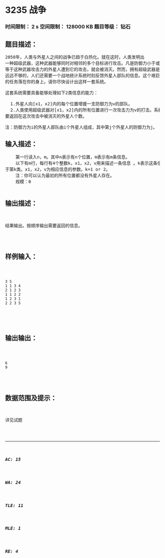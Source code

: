 # 3235 战争   
### 时间限制： 2 s     空间限制： 128000 KB     题目等级： 钻石  
## 题目描述：  

<pre>
2050年，人类与外星人之间的战争已趋于白热化。就在这时，人类发明出
一种超级武器，这种武器能够同时对相邻的多个目标进行攻击。凡是防御力小于或
等于这种武器攻击力的外星人遭到它的攻击，就会被消灭。然而，拥有超级武器是
远远不够的，人们还需要一个战地统计系统时刻反馈外星人部队的信息。这个艰巨
的任务落在你的身上。请你尽快设计出这样一套系统。

这套系统需要具备能够处理如下2类信息的能力：

  1.外星人向[x1，x2]内的每个位置增援一支防御力为v的部队。
  2.人类使用超级武器对[x1，x2]内的所有位置进行一次攻击力为v的打击。系统需
要返回在这次攻击中被消灭的外星人个数。

注：防御力为i的外星人部队由i个外星人组成，其中第j个外星人的防御力为j。
</pre>
  
  
## 输入描述：  

<pre>
    第一行读入n，m。其中n表示有n个位置，m表示有m条信息。
    以下有m行，每行有4个整数k，x1，x2，v用来描述一条信息 。k表示这条信息属
于第k类。x1，x2，v为相应信息的参数。k=1 or 2。
    注：你可以认为最初的所有位置都没有外星人存在。
    规模：0<n<=1000；0<x1<=x2<=n；0<v<=1000；0<m<=2000
</pre>
  
  
## 输出描述：  

<pre>
结果输出。按顺序输出需要返回的信息。
</pre>
  
  
## 样例输入：  

<pre><code>
3 5             
1 1 3 4         
2 1 2 3         
1 1 2 2         
1 2 3 1         
2 2 3 5         

</code></pre>
  
  
## 输出输出：  

<pre><code>
6
9
</code></pre>
  
  
## 数据范围及提示：  

<pre>
详见试题
</pre>
  
  
***  

##### AC: 15  
##### WA: 24  
##### TLE: 11  
##### MLE: 1  
##### RE: 4  
